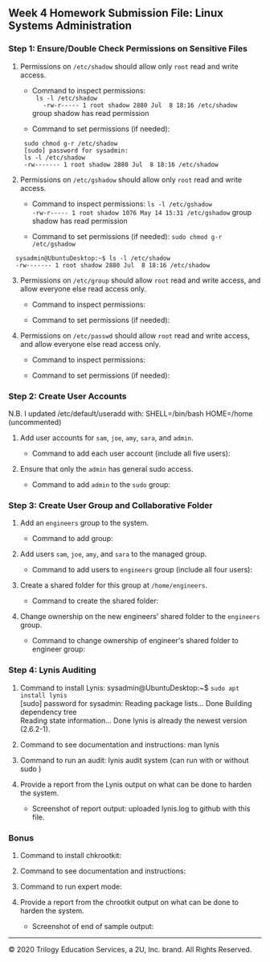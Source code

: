 ## Week 4 Homework Submission File: Linux Systems Administration

### Step 1: Ensure/Double Check Permissions on Sensitive Files

1. Permissions on `/etc/shadow` should allow only `root` read and write access.

    - Command to inspect permissions:  
 ` ls -l /etc/shadow`    
 `    -rw-r----- 1 root shadow 2880 Jul  8 18:16 /etc/shadow `    
    group shadow has read permission

    - Command to set permissions (if needed):  
   ```
    sudo chmod g-r /etc/shadow    
    [sudo] password for sysadmin:  
    ls -l /etc/shadow  
    -rw------- 1 root shadow 2880 Jul  8 18:16 /etc/shadow
    ```
    
2. Permissions on `/etc/gshadow` should allow only `root` read and write access.

    - Command to inspect permissions: ` ls -l /etc/gshadow `    
    ` -rw-r----- 1 root shadow 1076 May 14 15:31 /etc/gshadow `
group shadow has read permission

    - Command to set permissions (if needed): ` sudo chmod g-r /etc/gshadow `    
  ```
    sysadmin@UbuntuDesktop:~$ ls -l /etc/shadow
    -rw------- 1 root shadow 2880 Jul  8 18:16 /etc/shadow
  ```

3. Permissions on `/etc/group` should allow `root` read and write access, and allow everyone else read access only.

    - Command to inspect permissions:

    - Command to set permissions (if needed):

4. Permissions on `/etc/passwd` should allow `root` read and write access, and allow everyone else read access only.

    - Command to inspect permissions:

    - Command to set permissions (if needed):

### Step 2: Create User Accounts
N.B. I updated /etc/default/useradd with:
SHELL=/bin/bash
HOME=/home  (uncommented)  

1. Add user accounts for `sam`, `joe`, `amy`, `sara`, and `admin`.

    - Command to add each user account (include all five users):

2. Ensure that only the `admin` has general sudo access.

    - Command to add `admin` to the `sudo` group:

### Step 3: Create User Group and Collaborative Folder

1. Add an `engineers` group to the system.

    - Command to add group:

2. Add users `sam`, `joe`, `amy`, and `sara` to the managed group.

    - Command to add users to `engineers` group (include all four users):

3. Create a shared folder for this group at `/home/engineers`.

    - Command to create the shared folder:

4. Change ownership on the new engineers' shared folder to the `engineers` group.

    - Command to change ownership of engineer's shared folder to engineer group:

### Step 4: Lynis Auditing

1. Command to install Lynis: sysadmin@UbuntuDesktop:~$ ` sudo apt install lynis `  
[sudo] password for sysadmin:
Reading package lists... Done
Building dependency tree       
Reading state information... Done
lynis is already the newest version (2.6.2-1).


2. Command to see documentation and instructions: man lynis

3. Command to run an audit: lynis audit system (can run with or without sudo )

4. Provide a report from the Lynis output on what can be done to harden the system.

    - Screenshot of report output: uploaded lynis.log to github with this file.


### Bonus
1. Command to install chkrootkit:

2. Command to see documentation and instructions:

3. Command to run expert mode:

4. Provide a report from the chrootkit output on what can be done to harden the system.
    - Screenshot of end of sample output:

---
© 2020 Trilogy Education Services, a 2U, Inc. brand. All Rights Reserved.
